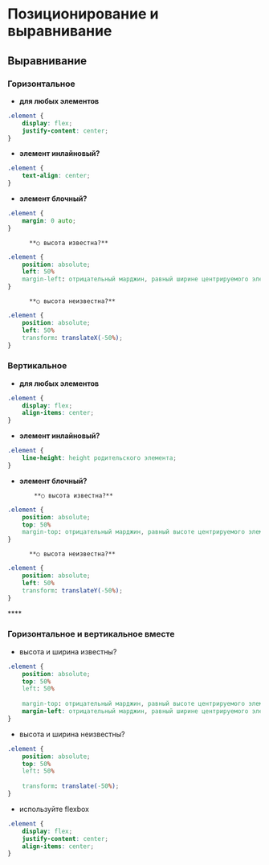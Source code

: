 # Позиционирование и выравнивание

## **Выравнивание**

### **Горизонтальное**

* **для любых элементов**

```css
.element {
    display: flex;
    justify-content: center;
}
```

* **элемент инлайновый?**

```css
.element {
    text-align: center;
}
```

* **элемент блочный?**

```css
.element {
    margin: 0 auto;
}
```

          **○ высота известна?**

```css
.element {
    position: absolute; 
    left: 50%
    margin-left: отрицательный марджин, равный ширине центрируемого элемента / 2;
}
```

          **○ высота неизвестна?**

```css
.element {
    position: absolute; 
    left: 50%
    transform: translateX(-50%);
}
```



### Вертикальное

* **для любых элементов**

```css
.element {
    display: flex;
    align-items: center;
}
```

* **элемент инлайновый?**

```css
.element {
    line-height: height родительского элемента;
}
```

* **элемент блочный?**

          **○ высота известна?**

```css
.element {
    position: absolute; 
    top: 50%
    margin-top: отрицательный марджин, равный высоте центрируемого элемента / 2;
}
```

          **○ высота неизвестна?**

```css
.element {
    position: absolute; 
    left: 50%
    transform: translateY(-50%);
}
```

\*\*\*\*

### Горизонтальное и вертикальное вместе

* высота и ширина известны?

```css
.element {
    position: absolute; 
    top: 50%
    left: 50%
    
    margin-top: отрицательный марджин, равный высоте центрируемого элемента / 2;
    margin-left: отрицательный марджин, равный ширине центрируемого элемента / 2;
}
```

* высота и ширина неизвестны?

```css
.element {
    position: absolute; 
    top: 50%
    left: 50%
    
    transform: translate(-50%);
}
```

* используйте flexbox

```css
.element {
    display: flex;
    justify-content: center;
    align-items: center;
}
```



